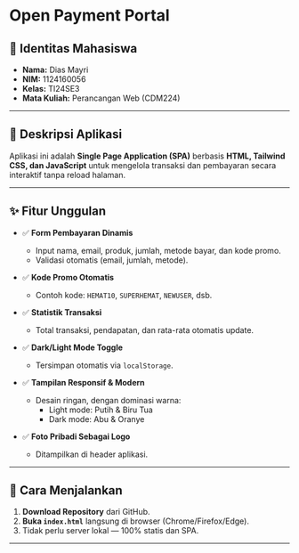 # Open Payment Portal

## 👤 Identitas Mahasiswa
- **Nama:** Dias Mayri
- **NIM:** 1124160056
- **Kelas:** TI24SE3
- **Mata Kuliah:** Perancangan Web (CDM224)

---

## 🧾 Deskripsi Aplikasi
Aplikasi ini adalah **Single Page Application (SPA)** berbasis **HTML, Tailwind CSS, dan JavaScript** untuk mengelola transaksi dan pembayaran secara interaktif tanpa reload halaman.

---

## ✨ Fitur Unggulan

- ✅ **Form Pembayaran Dinamis**
  - Input nama, email, produk, jumlah, metode bayar, dan kode promo.
  - Validasi otomatis (email, jumlah, metode).

- ✅ **Kode Promo Otomatis**
  - Contoh kode: `HEMAT10`, `SUPERHEMAT`, `NEWUSER`, dsb.

- ✅ **Statistik Transaksi**
  - Total transaksi, pendapatan, dan rata-rata otomatis update.

- ✅ **Dark/Light Mode Toggle**
  - Tersimpan otomatis via `localStorage`.

- ✅ **Tampilan Responsif & Modern**
  - Desain ringan, dengan dominasi warna:
    - Light mode: Putih & Biru Tua
    - Dark mode: Abu & Oranye

- ✅ **Foto Pribadi Sebagai Logo**
  - Ditampilkan di header aplikasi.

---

## 🧭 Cara Menjalankan

1. **Download Repository** dari GitHub.
2. **Buka `index.html`** langsung di browser (Chrome/Firefox/Edge).
3. Tidak perlu server lokal — 100% statis dan SPA.

---


